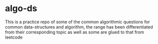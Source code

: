 # algo-ds
This is a practice repo of some of the common algorithmic questions for common data-structures and algorithm, the range has been differentiated from their corresponding topic as well as some are glued to that from leetcode
